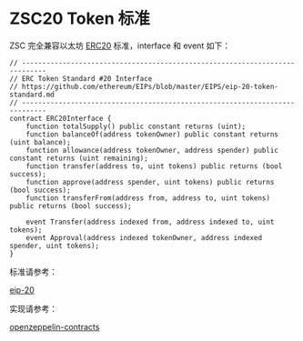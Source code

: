 # ZSC20 Token 标准

ZSC 完全兼容以太坊 [ERC20](https://eips.ethereum.org/EIPS/eip-20) 标准，interface 和 event 如下：

```
// ----------------------------------------------------------------------------
// ERC Token Standard #20 Interface
// https://github.com/ethereum/EIPs/blob/master/EIPS/eip-20-token-standard.md
// ----------------------------------------------------------------------------
contract ERC20Interface {
    function totalSupply() public constant returns (uint);
    function balanceOf(address tokenOwner) public constant returns (uint balance);
    function allowance(address tokenOwner, address spender) public constant returns (uint remaining);
    function transfer(address to, uint tokens) public returns (bool success);
    function approve(address spender, uint tokens) public returns (bool success);
    function transferFrom(address from, address to, uint tokens) public returns (bool success);

    event Transfer(address indexed from, address indexed to, uint tokens);
    event Approval(address indexed tokenOwner, address indexed spender, uint tokens);
}
```

标准请参考：

[eip-20](https://eips.ethereum.org/EIPS/eip-20)

实现请参考：

[openzeppelin-contracts](https://github.com/OpenZeppelin/openzeppelin-contracts/tree/master/contracts/token/ERC20)
